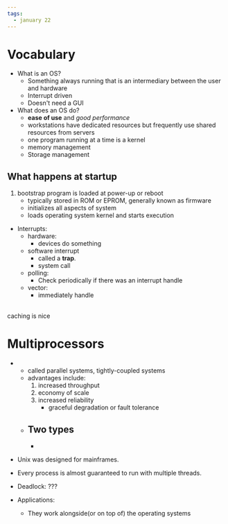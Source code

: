 ```yaml
---
tags:
  - january 22
---
```


# Vocabulary
- What is an OS?
    - Something always running that is an intermediary between the user and hardware
    - Interrupt driven
    - Doesn't need a GUI
- What does an OS do?
    - __ease of use__ and *good performance*
    - workstations have dedicated resources but frequently use shared resources from servers
    - one program running at a time is a kernel
    - memory management
    - Storage management


## What happens at startup
1. bootstrap program is loaded at power-up or reboot
    - typically stored in ROM or EPROM, generally known as firmware
    - initializes all aspects of system
    - loads operating system kernel and starts execution

- Interrupts:
    - hardware:
        - devices do something
    - software interrupt
        - called a __trap__.
        - system call
    - polling:
        - Check periodically if there was an interrupt handle
    - vector:
        - immediately handle


<br>
caching is nice

# Multiprocessors
-
    - called parallel systems, tightly-coupled systems
    - advantages include:
        1. increased throughput
        2. economy of scale
        3. increased reliability
            - graceful degradation or fault tolerance
    - Two types
        -
        -
- Unix was designed for mainframes.
- Every process is almost guaranteed to run with multiple threads.
- Deadlock: ???



- Applications:
    - They work alongside(or on top of) the operating systems
